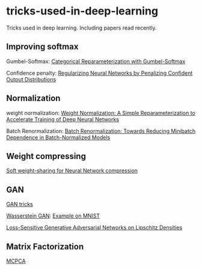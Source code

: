 # tricks-used-in-deep-learning
Tricks used in deep learning. Including papers read recently.

## Improving softmax

Gumbel-Softmax: [Categorical Reparameterization with Gumbel-Softmax](https://arxiv.org/abs/1611.01144)

Confidence penalty: [Regularizing Neural Networks by Penalizing Confident Output Distributions](https://arxiv.org/abs/1701.06548)

## Normalization

weight normalization: [Weight Normalization: A Simple Reparameterization to Accelerate Training of Deep Neural Networks](https://arxiv.org/abs/1602.07868)

Batch Renormalization: [Batch Renormalization: Towards Reducing Minibatch Dependence in Batch-Normalized Models](https://arxiv.org/abs/1702.03275)

## Weight compressing

[Soft weight-sharing for Neural Network compression](https://arxiv.org/abs/1702.04008)

## GAN

[GAN tricks](https://github.com/soumith/ganhacks)

[Wasserstein GAN](https://arxiv.org/abs/1701.07875):
[Example on MNIST](https://gist.github.com/f0k/f3190ebba6c53887d598d03119ca2066)

[Loss-Sensitive Generative Adversarial Networks on Lipschitz Densities](https://arxiv.org/abs/1701.06264)


## Matrix Factorization

[MCPCA](https://arxiv.org/abs/1702.05471v1)
